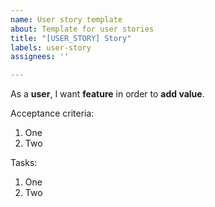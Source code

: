 ```yaml
---
name: User story template
about: Template for user stories
title: "[USER_STORY] Story"
labels: user-story
assignees: ''

---
```


As a **user**, I want **feature** in order to **add value**.

Acceptance criteria:
1. One
2. Two

Tasks:
1. One
2. Two
